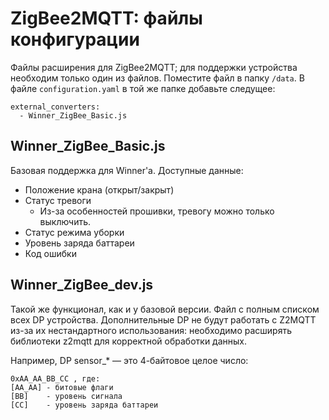 # ZigBee2MQTT: файлы конфигурации
Файлы расширения для ZigBee2MQTT; для поддержки устройства необходим только один из файлов. 
Поместите файл в папку `/data`. В файле `configuration.yaml` в той же папке добавьте следущее:
```
external_converters:
  - Winner_ZigBee_Basic.js
```

## Winner_ZigBee_Basic.js
Базовая поддержка для Winner'а. Доступные данные:
- Положение крана (открыт/закрыт)
- Статус тревоги
  - Из-за особенностей прошивки, тревогу можно только выключить.
- Статус режима уборки
- Уровень заряда баттареи
- Код ошибки

## Winner_ZigBee_dev.js
Такой же функционал, как и у базовой версии.
Файл с полным списком всех DP устройства. Дополнительные DP не будут работать с Z2MQTT из-за их нестандартного использования: необходимо расширять библиотеки z2mqtt для корректной обработки данных.

Например, DP sensor_* — это 4-байтовое целое число:
```
0xAA_AA_BB_CC , где:
[AA_AA] - битовые флаги
[BB]    - уровень сигнала
[CC]    - уровень заряда баттареи
```
